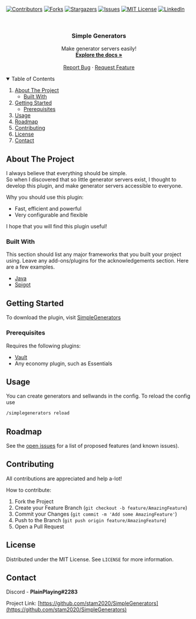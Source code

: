 <!--
*** Thanks for checking out the Best-README-Template. If you have a suggestion
*** that would make this better, please fork the repo and create a pull request
*** or simply open an issue with the tag "enhancement".
*** Thanks again! Now go create something AMAZING! :D
-->



<!-- PROJECT SHIELDS -->
<!--
*** I'm using markdown "reference style" links for readability.
*** Reference links are enclosed in brackets [ ] instead of parentheses ( ).
*** See the bottom of this document for the declaration of the reference variables
*** for contributors-url, forks-url, etc. This is an optional, concise syntax you may use.
*** https://www.markdownguide.org/basic-syntax/#reference-style-links
-->
[![Contributors][contributors-shield]][contributors-url]
[![Forks][forks-shield]][forks-url]
[![Stargazers][stars-shield]][stars-url]
[![Issues][issues-shield]][issues-url]
[![MIT License][license-shield]][license-url]
[![LinkedIn][linkedin-shield]][linkedin-url]



<!-- PROJECT LOGO -->
<br />
<p align="center">
  <h3 align="center">Simple Generators</h3>

  <p align="center">
    Make generator servers easily!
    <br />
    <a href="https://github.com/stam2020/SimpleGenerators"><strong>Explore the docs »</strong></a>
    <br />
    <br />
    <a href="https://github.com/stam2020/SimpleGenerators/issues">Report Bug</a>
    ·
    <a href="https://github.com/stam2020/SimpleGenerators/issues">Request Feature</a>
  </p>
</p>



<!-- TABLE OF CONTENTS -->
<details open="open">
  <summary>Table of Contents</summary>
  <ol>
    <li>
      <a href="#about-the-project">About The Project</a>
      <ul>
        <li><a href="#built-with">Built With</a></li>
      </ul>
    </li>
    <li>
      <a href="#getting-started">Getting Started</a>
      <ul>
        <li><a href="#prerequisites">Prerequisites</a></li>
      </ul>
    </li>
    <li><a href="#usage">Usage</a></li>
    <li><a href="#roadmap">Roadmap</a></li>
    <li><a href="#contributing">Contributing</a></li>
    <li><a href="#license">License</a></li>
    <li><a href="#contact">Contact</a></li>
  </ol>
</details>



<!-- ABOUT THE PROJECT -->
## About The Project

I always believe that everything should be simple.
<br>
So when I discovered that so little generator servers exist, I thought to develop this plugin, and make generator servers accessible to everyone. 

Why you should use this plugin:
* Fast, efficient and powerful
* Very configurable and flexible


I hope that you will find this plugin useful!

### Built With

This section should list any major frameworks that you built your project using. Leave any add-ons/plugins for the acknowledgements section. Here are a few examples.
* [Java](https://www.java.com/en/)
* [Spigot](https://www.spigotmc.org/)



<!-- GETTING STARTED -->
## Getting Started

To download the plugin, visit [SimpleGenerators](https://google.com)

### Prerequisites

Requires the following plugins:
* [Vault](https://dev.bukkit.org/projects/vault)
* Any economy plugin, such as Essentials

<!-- USAGE EXAMPLES -->
## Usage

You can create generators and sellwands in the config.
To reload the config use 
```sh
/simplegenerators reload
```



<!-- ROADMAP -->
## Roadmap

See the [open issues](https://github.com/stam2020/SimpleGenerators/issues) for a list of proposed features (and known issues).



<!-- CONTRIBUTING -->
## Contributing

All contributions are appreciated and help a-lot!

How to contribute:

1. Fork the Project
2. Create your Feature Branch (`git checkout -b feature/AmazingFeature`)
3. Commit your Changes (`git commit -m 'Add some AmazingFeature'`)
4. Push to the Branch (`git push origin feature/AmazingFeature`)
5. Open a Pull Request



<!-- LICENSE -->
## License

Distributed under the MIT License. See `LICENSE` for more information.



<!-- CONTACT -->
## Contact

Discord - **PlainPlaying#2283**

Project Link: [https://github.com/stam2020/SimpleGenerators](https://github.com/stam2020/SimpleGenerators)



<!-- MARKDOWN LINKS & IMAGES -->
<!-- https://www.markdownguide.org/basic-syntax/#reference-style-links -->
[contributors-shield]: https://img.shields.io/github/contributors/stam2020/SimpleGenerators.svg?style=for-the-badge
[contributors-url]: https://github.com/stam2020/SimpleGenerators/graphs/contributors
[forks-shield]: https://img.shields.io/github/forks/stam2020/SimpleGenerators.svg?style=for-the-badge
[forks-url]: https://github.com/stam2020/SimpleGenerators/network/members
[stars-shield]: https://img.shields.io/github/stars/stam2020/SimpleGenerators.svg?style=for-the-badge
[stars-url]: https://github.com/stam2020/SimpleGenerators/stargazers
[issues-shield]: https://img.shields.io/github/issues/stam2020/SimpleGenerators.svg?style=for-the-badge
[issues-url]: https://github.com/stam2020/SimpleGenerators/issues
[license-shield]: https://img.shields.io/github/license/stam2020/SimpleGenerators.svg?style=for-the-badge
[license-url]: https://github.com/stam2020/SimpleGenerators/blob/master/LICENSE
[linkedin-shield]: https://img.shields.io/badge/-LinkedIn-black.svg?style=for-the-badge&logo=linkedin&colorB=555
[linkedin-url]: https://linkedin.com/in/othneildrew
[product-screenshot]: images/screenshot.png